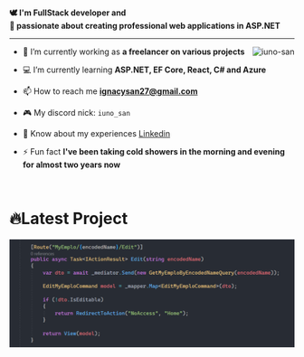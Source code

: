 <!--<p><img  src="https://github-readme-streak-stats.herokuapp.com/?user=iuno-san&" alt="iuno-san" /></p>-->
<b align="Center"> 🕊 I'm FullStack developer and </b> <br>
<b align="Center"> 🍃 passionate about creating professional web applications in ASP.NET </b>
<hr>
<div>
  <div><p><img align="right" src="https://github-readme-stats.vercel.app/api/top-langs?username=iuno-san&show_icons=true&locale=en&layout=compact" alt="iuno-san" /></p></div>
  <!--<img align="right" width="400" src="https://raw.githubusercontent.com/iuno-san/Beet-Knight/main/fuji-mountain-kawaguchiko-lake-sunset-autumn-seasons-fuji-mountain-yamanachi-japan_335224-1.jpg">-->

- 🍂 I’m currently working as **a freelancer on various projects**

- 💻 I’m currently learning **ASP.NET, EF Core, React, C# and Azure**

- 📫 How to reach me **ignacysan27@gmail.com**

- 🎮 My discord nick: <code>iuno_san</code>

- 📄 Know about my experiences [Linkedin](https://www.linkedin.com/in/ignacy-starczynski-8030b2284/)

- ⚡ Fun fact **I've been taking cold showers in the morning and evening for almost two years now**
</div> <br>

<!-- <b><img width="20px" src="https://camo.githubusercontent.com/c0a1ff533f2a741658eb8a0551bd70fb541825ef55f07e8c761aa2795d2e0dfd/68747470733a2f2f6d656469612e67697068792e636f6d2f6d656469612f6959384352426451584f444a5343455249722f67697068792e676966">Connect with me:</b>
<p>
<a href="https://dev.to/iuno-san" target="blank"><img align="center" src="https://raw.githubusercontent.com/rahuldkjain/github-profile-readme-generator/master/src/images/icons/Social/devto.svg" alt="iuno-san" height="30" width="40" /></a>
<a href="https://www.linkedin.com/in/ignacy-starczynski-8030b2284/" target="blank"><img align="center" src="https://raw.githubusercontent.com/rahuldkjain/github-profile-readme-generator/master/src/images/icons/Social/linked-in-alt.svg" alt="ignacy starczynski" height="30" width="40" /></a>
<a href="https://stackoverflow.com/users/22247462/ignacy-starczynski" target="blank"><img align="center" src="https://raw.githubusercontent.com/rahuldkjain/github-profile-readme-generator/master/src/images/icons/Social/stack-overflow.svg" alt="ignacy starczynski" height="30" width="40" /></a>
<a href="https://codesandbox.com/iuno-san" target="blank"><img align="center" src="https://raw.githubusercontent.com/rahuldkjain/github-profile-readme-generator/master/src/images/icons/Social/codesandbox.svg" alt="iuno-san" height="30" width="40" /></a>
<a href="https://www.hackerrank.com/ignacysan" target="blank"><img align="center" src="https://raw.githubusercontent.com/rahuldkjain/github-profile-readme-generator/master/src/images/icons/Social/hackerrank.svg" alt="ignacysan" height="30" width="40" /></a>
<a href="https://www.leetcode.com/iuno-san" target="blank"><img align="center" src="https://raw.githubusercontent.com/rahuldkjain/github-profile-readme-generator/master/src/images/icons/Social/leet-code.svg" alt="iuno-san" height="30" width="40" /></a>
</p>  <br> -->

<h1>🔥Latest Project</h1>
<a href="https://github.com/iuno-san/MyEmplo"><img width="1000"  src="https://raw.githubusercontent.com/iuno-san/MyEmplo/master/MyEmplo/wwwroot/img/site/code-site1.png" /></a>



<!--
<p align="left">
<a href="https://dev.to/iuno-san" target="blank"><img align="center" src="https://raw.githubusercontent.com/rahuldkjain/github-profile-readme-generator/master/src/images/icons/Social/devto.svg" alt="iuno-san" height="30" width="40" /></a>
<a href="https://www.linkedin.com/in/ignacy-starczynski-8030b2284/" target="blank"><img align="center" src="https://raw.githubusercontent.com/rahuldkjain/github-profile-readme-generator/master/src/images/icons/Social/linked-in-alt.svg" alt="ignacy starczynski" height="30" width="40" /></a>
<a href="https://stackoverflow.com/users/22247462/ignacy-starczynski" target="blank"><img align="center" src="https://raw.githubusercontent.com/rahuldkjain/github-profile-readme-generator/master/src/images/icons/Social/stack-overflow.svg" alt="ignacy starczynski" height="30" width="40" /></a>
<a href="https://codesandbox.com/iuno-san" target="blank"><img align="center" src="https://raw.githubusercontent.com/rahuldkjain/github-profile-readme-generator/master/src/images/icons/Social/codesandbox.svg" alt="iuno-san" height="30" width="40" /></a>
<a href="https://www.hackerrank.com/ignacysan" target="blank"><img align="center" src="https://raw.githubusercontent.com/rahuldkjain/github-profile-readme-generator/master/src/images/icons/Social/hackerrank.svg" alt="ignacysan" height="30" width="40" /></a>
<a href="https://www.leetcode.com/iuno-san" target="blank"><img align="center" src="https://raw.githubusercontent.com/rahuldkjain/github-profile-readme-generator/master/src/images/icons/Social/leet-code.svg" alt="iuno-san" height="30" width="40" /></a>
</p>
-->

<!--<b>Languages and Tools:</b>
<p align="left"> <a href="https://azure.microsoft.com/en-in/" target="_blank" rel="noreferrer"> <img src="https://www.vectorlogo.zone/logos/microsoft_azure/microsoft_azure-icon.svg" alt="azure" width="40" height="40"/> </a> <a href="https://getbootstrap.com" target="_blank" rel="noreferrer"> <img src="https://raw.githubusercontent.com/devicons/devicon/master/icons/bootstrap/bootstrap-plain-wordmark.svg" alt="bootstrap" width="40" height="40"/> </a> <a href="https://www.w3schools.com/cs/" target="_blank" rel="noreferrer"> <img src="https://raw.githubusercontent.com/devicons/devicon/master/icons/csharp/csharp-original.svg" alt="csharp" width="40" height="40"/> </a> <a href="https://www.w3schools.com/css/" target="_blank" rel="noreferrer"> <img src="https://raw.githubusercontent.com/devicons/devicon/master/icons/css3/css3-original-wordmark.svg" alt="css3" width="40" height="40"/> </a> <a href="https://dotnet.microsoft.com/" target="_blank" rel="noreferrer"> <img src="https://raw.githubusercontent.com/devicons/devicon/master/icons/dot-net/dot-net-original-wordmark.svg" alt="dotnet" width="40" height="40"/> </a> <a href="https://git-scm.com/" target="_blank" rel="noreferrer"> <img src="https://www.vectorlogo.zone/logos/git-scm/git-scm-icon.svg" alt="git" width="40" height="40"/> </a> <a href="https://www.w3.org/html/" target="_blank" rel="noreferrer"> <img src="https://raw.githubusercontent.com/devicons/devicon/master/icons/html5/html5-original-wordmark.svg" alt="html5" width="40" height="40"/> </a> <a href="https://developer.mozilla.org/en-US/docs/Web/JavaScript" target="_blank" rel="noreferrer"> <img src="https://raw.githubusercontent.com/devicons/devicon/master/icons/javascript/javascript-original.svg" alt="javascript" width="40" height="40"/> </a> <a href="https://www.linux.org/" target="_blank" rel="noreferrer"> <img src="https://raw.githubusercontent.com/devicons/devicon/master/icons/linux/linux-original.svg" alt="linux" width="40" height="40"/> </a> <a href="https://reactjs.org/" target="_blank" rel="noreferrer"> <img src="https://raw.githubusercontent.com/devicons/devicon/master/icons/react/react-original-wordmark.svg" alt="react" width="40" height="40"/> </a> <a href="https://unity.com/" target="_blank" rel="noreferrer"> <img src="https://www.vectorlogo.zone/logos/unity3d/unity3d-icon.svg" alt="unity" width="40" height="40"/> </a> </p>
-->
<!--<details>
 <summary><b>👨‍💻 My coding journey</b></summary>
   At the age of 17, I made a bold decision and left school to pursue programming, enrolling in school part-time to focus on pursuing my dreams.

My adventure with programming began in 2017, when I became interested in the C++ language and took courses taught by Miroslaw Zelent. Although at first I wasn't sure if this was the path I wanted to take, over the past two years, since 2021, programming has become my true passion. I started with game development in Unity, and later moved on to web applications.

I consistently do my best to make every project I work on a masterpiece. I am motivated by challenges and the desire to learn new technologies. I value every opportunity for development, and my commitment to programming is always at the highest level. -->

<!--<p>&nbsp;<img align="center" src="https://github-readme-stats.vercel.app/api?username=iuno-san&show_icons=true&locale=en" alt="iuno-san" /></p>-->

